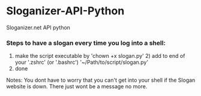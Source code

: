 # Sloganizer-API-Python
Sloganizer.net API python

### Steps to have a slogan every time you log into a shell:
1) make the script executable by 'chown +x slogan.py'
2) add to end of your '.zshrc' (or '.bashrc') '~/Path/to/script/slogan.py'
3) done

Notes:
You dont have to worry that you can't get into your shell if the Slogan website is down.
There just wont be a message no more.